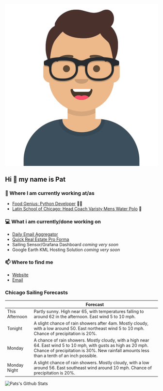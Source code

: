 [![Social banner for p-j-falconer](https://raw.githubusercontent.com/P-J-FALCONER/P-J-FALCONER/master/assets/avataaars.svg)](https://patfalconer.com/)
## Hi :wave: my name is Pat

### 💼 Where I am currently working at/as
- [Food Genius: Python Developer](https://getfoodgenius.com/) 🍔🐍
- [Latin School of Chicago: Head Coach Varisty Mens Water Polo](https://www.latinschool.org/) 🤽


### 💻 What i am currently/done working on
 - [Daily Email Aggregator](https://github.com/P-J-FALCONER/dott_daily_mail)
 - [Quick Real Estate Pro Forma](https://github.com/P-J-FALCONER/henry)
 - Sailing Sensor/Grafana Dashboard *coming very soon*
 - Google Earth KML Hosting Solution *coming very soon*

### 📫 Where to find me
 - [Website](https://patfalconer.com/)
 - [Email](mailto:patrick.j.falconer@gmail.com)


### Chicago Sailing Forecasts
|   | Forecast  |
|---|---|
| This Afternoon | Partly sunny. High near 65, with temperatures falling to around 62 in the afternoon. East wind 5 to 10 mph. |
| Tonight | A slight chance of rain showers after 4am. Mostly cloudy, with a low around 50. East northeast wind 5 to 10 mph. Chance of precipitation is 20%. |
| Monday | A chance of rain showers. Mostly cloudy, with a high near 64. East wind 5 to 10 mph, with gusts as high as 20 mph. Chance of precipitation is 30%. New rainfall amounts less than a tenth of an inch possible. |
| Monday Night | A slight chance of rain showers. Mostly cloudy, with a low around 56. East southeast wind around 10 mph. Chance of precipitation is 20%. |

![Pats's Github Stats](https://github-readme-stats.vercel.app/api?username=p-j-falconer&show_icons=true&theme=radical)
